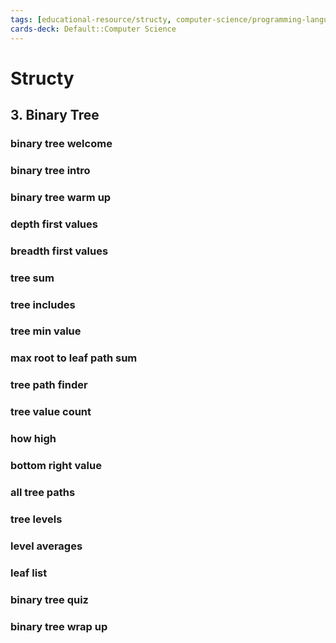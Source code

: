 ```yaml
---
tags: [educational-resource/structy, computer-science/programming-language/python, computer-science/programming-language/cpp, computer-science/programming-language/javascript, study-note] 
cards-deck: Default::Computer Science
---
```


# Structy

## 3. Binary Tree

### binary tree welcome

### binary tree intro

### binary tree warm up

### depth first values

### breadth first values

### tree sum

### tree includes

### tree min value

### max root to leaf path sum

### tree path finder

### tree value count

### how high

### bottom right value

### all tree paths

### tree levels

### level averages

### leaf list

### binary tree quiz
### 
### binary tree wrap up
